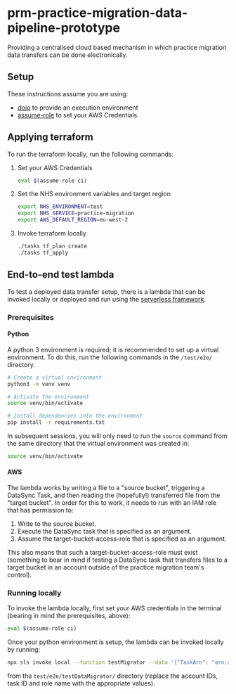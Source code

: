 # prm-practice-migration-data-pipeline-prototype

Providing a centralised cloud based mechanism in which practice migration data transfers can be done electronically.

## Setup

These instructions assume you are using:

- [dojo](https://github.com/kudulab/dojo) to provide an execution environment
- [assume-role](https://github.com/remind101/assume-role) to set your AWS Credentials

## Applying terraform

To run the terraform locally, run the following commands:

1. Set your AWS Credentials
   ```bash
   eval $(assume-role ci)
   ```
2. Set the NHS environment variables and target region
   ```bash
   export NHS_ENVIRONMENT=test
   export NHS_SERVICE=practice-migration
   export AWS_DEFAULT_REGION=eu-west-2
   ```
3. Invoke terraform locally
   ```bash
   ./tasks tf_plan create
   ./tasks tf_apply
   ```

## End-to-end test lambda

To test a deployed data transfer setup, there is a lambda that can be invoked locally or deployed and run using the [serverless framework](serverless.com).

### Prerequisites

#### Python

A python 3 environment is required; it is recommended to set up a virtual environment. To do this, run the following commands in the `/test/e2e/` directory.

```bash
# Create a virtual environment
python3 -m venv venv

# Activate the environment
source venv/bin/activate

# Install dependencies into the environment
pip install -r requirements.txt
```

In subsequent sessions, you will only need to run the `source` command from the same directory that the virtual environment was created in:

```bash
source venv/bin/activate
```

#### AWS

The lambda works by writing a file to a "source bucket", triggering a DataSync Task, and then reading the (hopefully!) transferred file from the "target bucket". In order for this to work, it needs to run with an IAM role that has permission to:

1. Write to the source bucket.
1. Execute the DataSync task that is specified as an argument.
1. Assume the target-bucket-access-role that is specified as an argument.

This also means that such a target-bucket-access-role must exist (something to bear in mind if testing a DataSync task that transfers files to a target bucket in an account outside of the practice migration team's control).

### Running locally

To invoke the lambda locally, first set your AWS credentials in the terminal (bearing in mind the prerequisites, above):

```bash
eval $(assume-role ci)
```

Once your python environment is setup, the lambda can be invoked locally by running:

```bash
npx sls invoke local --function testMigrator --data '{"TaskArn": "arn:aws:datasync:eu-west-2:<task-account-id>:task/task-<task-id>", "TargetBucketAccessRoleArn": "arn:aws:iam::<target-bucket-account-id>:role/<target-role-name>"}'
```

from the `test/e2e/testDataMigrator/` directory (replace the account IDs, task ID and role name with the appropriate values).
